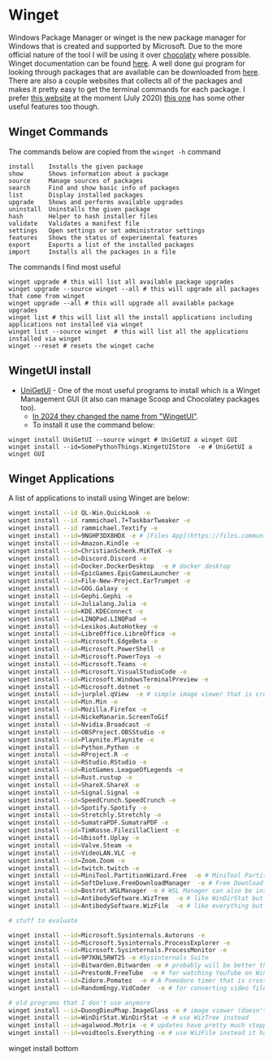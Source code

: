 # Winget

Windows Package Manager or winget is the new package manager for Windows that is created and supported by Microsoft. Due to the more official nature of the tool I will be using it over [chocolaty](Chocolatey.md) where possible. Winget documentation can be found [here](https://docs.microsoft.com/en-us/windows/package-manager/winget/). A well done gui program for looking through packages that are available can be downloaded from [here](https://github.com/handyorg/handywinget-gui). There are also a couple websites that collects all of the packages and makes it pretty easy to get the terminal commands for each package. I prefer [this website](https://winget.run/) at the moment (July 2020) [this one](https://winstall.app/) has some other useful features too though.

## Winget Commands

The commands below are copied from the `winget -h` command

```pwsh
install    Installs the given package
show       Shows information about a package
source     Manage sources of packages
search     Find and show basic info of packages
list       Display installed packages
upgrade    Shows and performs available upgrades
uninstall  Uninstalls the given package
hash       Helper to hash installer files
validate   Validates a manifest file
settings   Open settings or set administrator settings
features   Shows the status of experimental features
export     Exports a list of the installed packages
import     Installs all the packages in a file
```

The commands I find most useful

```pwsh
winget upgrade # this will list all available package upgrades
winget upgrade --source winget --all # this will upgrade all packages that come from winget
winget upgrade --all # this will upgrade all available package upgrades
winget list # this will list all the install applications including applications not installed via winget
winget list --source winget  # this will list all the applications installed via winget
winget --reset # resets the winget cache
```

## WingetUI install

- [UniGetUI](https://github.com/marticliment/UniGetUI) - One of the most useful programs to install which is a Winget Management GUI (it also can manage Scoop and Chocolatey packages too).
    - [In 2024 they changed the name from "WingetUI"](https://github.com/marticliment/UniGetUI/discussions/1900).
    - To install it use the command below:

```pwsh
winget install UniGetUI --source winget # UniGetUI a winget GUI
winget install --id=SomePythonThings.WingetUIStore  -e # UniGetUI a winget GUI
```

## Winget Applications

A list of applications to install using Winget are below:

```sh
winget install --id QL-Win.QuickLook -e
winget install --id rammichael.7+TaskbarTweaker -e
winget install --id rammichael.Textify -e
winget install --id=9NGHP3DX8HDX -e # [Files App](https://files.community/)
winget install --id=Amazon.Kindle -e
winget install --id=ChristianSchenk.MiKTeX -e
winget install --id=Discord.Discord -e
winget install --id=Docker.DockerDesktop  -e # docker desktop
winget install --id=EpicGames.EpicGamesLauncher -e
winget install --id=File-New-Project.EarTrumpet -e
winget install --id=GOG.Galaxy -e
winget install --id=Gephi.Gephi -e
winget install --id=Julialang.Julia -e
winget install --id=KDE.KDEConnect -e
winget install --id=LINQPad.LINQPad -e
winget install --id=Lexikos.AutoHotkey -e
winget install --id=LibreOffice.LibreOffice -e
winget install --id=Microsoft.EdgeBeta -e
winget install --id=Microsoft.PowerShell -e
winget install --id=Microsoft.PowerToys -e
winget install --id=Microsoft.Teams -e
winget install --id=Microsoft.VisualStudioCode -e
winget install --id=Microsoft.WindowsTerminalPreview -e
winget install --id=Microsoft.dotnet -e
winget install --id=jurplel.qView  -e # simple image viewer that is cross-platform
winget install --id=Min.Min -e
winget install --id=Mozilla.Firefox -e
winget install --id=NickeManarin.ScreenToGif
winget install --id=Nvidia.Broadcast -e
winget install --id=OBSProject.OBSStudio -e
winget install --id=Playnite.Playnite -e
winget install --id=Python.Python -e
winget install --id=RProject.R -e
winget install --id=RStudio.RStudio -e
winget install --id=RiotGames.LeagueOfLegends -e
winget install --id=Rust.rustup -e
winget install --id=ShareX.ShareX -e
winget install --id=Signal.Signal -e
winget install --id=SpeedCrunch.SpeedCrunch -e
winget install --id=Spotify.Spotify -e
winget install --id=Stretchly.Stretchly -e
winget install --id=SumatraPDF.SumatraPDF -e
winget install --id=TimKosse.FilezillaClient -e
winget install --id=Ubisoft.Uplay -e
winget install --id=Valve.Steam -e
winget install --id=VideoLAN.VLC -e
winget install --id=Zoom.Zoom -e
winget install --id=twitch.twitch -e
winget install --id=MiniTool.PartitionWizard.Free  -e # MiniTool Partition for managing partitions
winget install --id=SoftDeluxe.FreeDownloadManager  -e # Free Download Manager
winget install --id=Bostrot.WSLManager -e # WSL Manager can also be installed in many other ways
winget install --id=AntibodySoftware.WizTree  -e # like WinDirStat but way faster
winget install --id=AntibodySoftware.WizFile  -e # like everything but has some more features (except networked drives)

# stuff to evaluate

winget install --id=Microsoft.Sysinternals.Autoruns -e
winget install --id=Microsoft.Sysinternals.ProcessExplorer -e
winget install --id=Microsoft.Sysinternals.ProcessMonitor -e
winget install --id=9P7KNL5RWT25 -e #Sysinternals Suite
winget install --id=Bitwarden.Bitwarden -e # probably will be better than Enpass but I haven't take the time to migrate
winget install --id=PrestonN.FreeTube  -e # for watching YouTube on Windows
winget install --id=Zidoro.Pomatez  -e # A Pomodoro timer that is cross platform
winget install --id=RandomEngy.VidCoder  -e # for converting video files (to save space) uses handbreak on the backend (can also keep media creating date so that it works with programs like google photos)

# old programs that I don't use anymore
winget install --id=DuongDieuPhap.ImageGlass -e # image viewer (doesn't seem to update via winget as easily as qView)
winget install --id=WinDirStat.WinDirStat -e # use WizTree instead
winget install --id=agalwood.Motrix -e # updates have pretty much stopped
winget install --id=voidtools.Everything -e # use WizFile instead it has some more features (except networked drives)
```

winget install bottom

